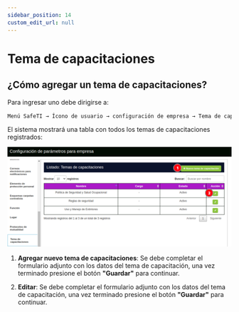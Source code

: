 ```yaml
---
sidebar_position: 14
custom_edit_url: null
---
```

# Tema de capacitaciones 
## ¿Cómo agregar un tema de capacitaciones?
Para ingresar uno debe dirigirse a:

<div align="center">

```bash
Menú SafeTI → Ícono de usuario → configuración de empresa → Tema de capacitaciones 
```
</div>

El sistema mostrará una tabla con todos los temas de capacitaciones registrados:

<div align="center">

![temas de capacitacion](/img/img_manual/img_configuracion/2023-08-08_09-55.png)

</div>

1. **Agregar nuevo tema de capacitaciones**: Se debe completar el formulario adjunto con los datos del tema de capacitación, una vez terminado presione el botón **"Guardar"** para continuar.

2. **Editar**: Se debe completar el formulario adjunto con los datos del tema de capacitación, una vez terminado presione el botón **"Guardar"** para continuar.